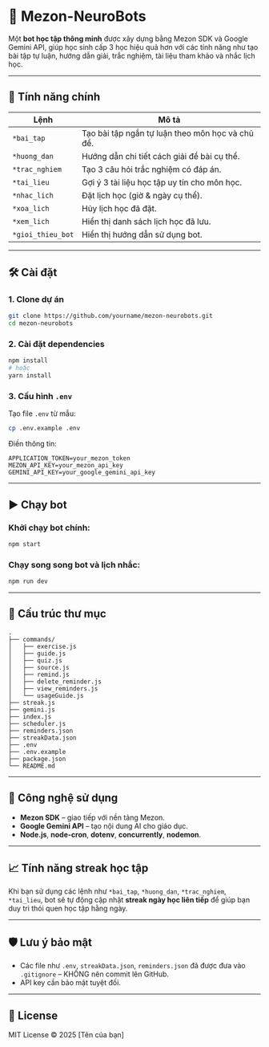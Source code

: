
# 🤖 Mezon-NeuroBots

Một **bot học tập thông minh** được xây dựng bằng Mezon SDK và Google Gemini API, giúp học sinh cấp 3 học hiệu quả hơn với các tính năng như tạo bài tập tự luận, hướng dẫn giải, trắc nghiệm, tài liệu tham khảo và nhắc lịch học.

---

## 🚀 Tính năng chính

| Lệnh                  | Mô tả |
|-----------------------|-------|
| `*bai_tap`            | Tạo bài tập ngắn tự luận theo môn học và chủ đề. |
| `*huong_dan`          | Hướng dẫn chi tiết cách giải đề bài cụ thể. |
| `*trac_nghiem`        | Tạo 3 câu hỏi trắc nghiệm có đáp án. |
| `*tai_lieu`           | Gợi ý 3 tài liệu học tập uy tín cho môn học. |
| `*nhac_lich`          | Đặt lịch học (giờ & ngày cụ thể). |
| `*xoa_lich`           | Hủy lịch học đã đặt. |
| `*xem_lich`           | Hiển thị danh sách lịch học đã lưu. |
| `*gioi_thieu_bot`     | Hiển thị hướng dẫn sử dụng bot. |

---

## 🛠️ Cài đặt

### 1. Clone dự án

```bash
git clone https://github.com/yourname/mezon-neurobots.git
cd mezon-neurobots
```

### 2. Cài đặt dependencies

```bash
npm install
# hoặc
yarn install
```

### 3. Cấu hình `.env`

Tạo file `.env` từ mẫu:

```bash
cp .env.example .env
```

Điền thông tin:

```env
APPLICATION_TOKEN=your_mezon_token
MEZON_API_KEY=your_mezon_api_key
GEMINI_API_KEY=your_google_gemini_api_key
```

---

## ▶️ Chạy bot

### Khởi chạy bot chính:

```bash
npm start
```

### Chạy song song bot và lịch nhắc:

```bash
npm run dev
```

---

## 📁 Cấu trúc thư mục

```
.
├── commands/
│   ├── exercise.js
│   ├── guide.js
│   ├── quiz.js
│   ├── source.js
│   ├── remind.js
│   ├── delete_reminder.js
│   ├── view_reminders.js
│   └── usageGuide.js
├── streak.js
├── gemini.js
├── index.js
├── scheduler.js
├── reminders.json
├── streakData.json
├── .env
├── .env.example
├── package.json
└── README.md
```

---

## 🧠 Công nghệ sử dụng

- **Mezon SDK** – giao tiếp với nền tảng Mezon.
- **Google Gemini API** – tạo nội dung AI cho giáo dục.
- **Node.js**, **node-cron**, **dotenv**, **concurrently**, **nodemon**.

---

## 📈 Tính năng streak học tập

Khi bạn sử dụng các lệnh như `*bai_tap`, `*huong_dan`, `*trac_nghiem`, `*tai_lieu`, bot sẽ tự động cập nhật **streak ngày học liên tiếp** để giúp bạn duy trì thói quen học tập hằng ngày.

---

## 🛡 Lưu ý bảo mật

- Các file như `.env`, `streakData.json`, `reminders.json` đã được đưa vào `.gitignore` – KHÔNG nên commit lên GitHub.
- API key cần bảo mật tuyệt đối.

---

## 📜 License

MIT License © 2025 [Tên của bạn]
